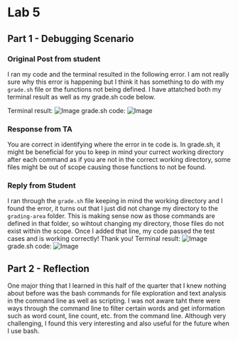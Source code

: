 # Lab 5
## Part 1 - Debugging Scenario
### Original Post from student
I ran my code and the terminal resulted in the following error. I am not really sure why this error is happening but I think it has something to do with my `grade.sh` file or the functions not being defined. I have attatched both my terminal result as well as my grade.sh code below.

Terminal result:
![Image](lab5-images/lab5-1.1)
grade.sh code:
![Image](lab5-images/lab5-1.2)

### Response from TA
You are correct in identifying where the error in te code is. In grade.sh, it might be beneficial for you to keep in mind your currect working directory after each command as if you are not in the correct working directory, some files might be out of scope causing those functions to not be found.

### Reply from Student
I ran through the `grade.sh` file keeping in mind the working directory and I found the error, it turns out that I just did not change my directory to the `grading-area` folder. This is making sense now as those commands are defined in that folder, so wihtout changing my directory, those files do not exist within the scope. Once I added that line, my code passed the test cases and is working correctly! Thank you!
Terminal result:
![Image](lab5-images/lab5-1.3)
grade.sh code:
![Image](lab5-images/lab5-1.4)

## Part 2 - Reflection
One major thing that I learned in this half of the quarter that I knew nothing about before was the bash commands for file exploration and text analysis in the command line as well as scripting. I was not aware taht there were ways through the command line to filter certain words and get information such as word count, line count, etc. from the command line. Although very challenging, I found this very interesting and also useful for the future when I use bash.
